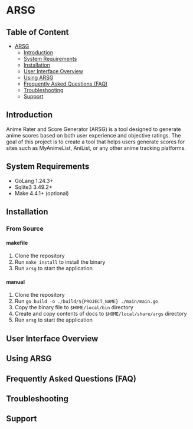 ARSG
====

Table of Content
----------------

-	[ARSG](#arsg)
	-	[Introduction](#introduction)
	-	[System Requirements](#system-requirements)
	-	[Installation](#installation)
	-	[User Interface Overview](#user-interface-overview)
	-	[Using ARSG](#using-arsg)
	-	[Frequently Asked Questions (FAQ)](#frequently-asked-questions-faq)
	-	[Troubleshooting](#troubleshooting)
	-	[Support](#support)

Introduction
------------

Anime Rater and Score Generator (ARSG) is a tool designed to generate anime scores based on both user experience and objective ratings. The goal of this project is to create a tool that helps users generate scores for sites such as MyAnimeList, AniList, or any other anime tracking platforms.

System Requirements
-------------------

-	GoLang 1.24.3+
-	Sqlite3 3.49.2+
-	Make 4.4.1+ (optional)

Installation
------------

### From Source

#### makefile

1.	Clone the repository
2.	Run `make install` to install the binary
3.	Run `arsg` to start the application

#### manual

1.	Clone the repository
2.	Run `go build -o ./build/${PROJECT_NAME} ./main/main.go`
3.	Copy the binary file to `$HOME/local/bin` directory
4.	Create and copy contents of docs to `$HOME/local/share/args` directory
5.	Run `arsg` to start the application

User Interface Overview
-----------------------

Using ARSG
----------

Frequently Asked Questions (FAQ)
--------------------------------

Troubleshooting
---------------

Support
-------
